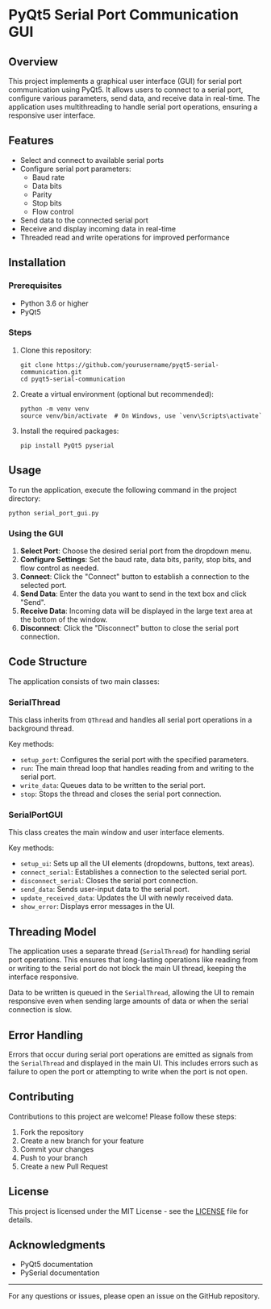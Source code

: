 # PyQt5 Serial Port Communication GUI

## Overview

This project implements a graphical user interface (GUI) for serial port communication using PyQt5. It allows users to connect to a serial port, configure various parameters, send data, and receive data in real-time. The application uses multithreading to handle serial port operations, ensuring a responsive user interface.

## Features

- Select and connect to available serial ports
- Configure serial port parameters:
  - Baud rate
  - Data bits
  - Parity
  - Stop bits
  - Flow control
- Send data to the connected serial port
- Receive and display incoming data in real-time
- Threaded read and write operations for improved performance

## Installation

### Prerequisites

- Python 3.6 or higher
- PyQt5

### Steps

1. Clone this repository:
   ```
   git clone https://github.com/yourusername/pyqt5-serial-communication.git
   cd pyqt5-serial-communication
   ```

2. Create a virtual environment (optional but recommended):
   ```
   python -m venv venv
   source venv/bin/activate  # On Windows, use `venv\Scripts\activate`
   ```

3. Install the required packages:
   ```
   pip install PyQt5 pyserial
   ```

## Usage

To run the application, execute the following command in the project directory:

```
python serial_port_gui.py
```

### Using the GUI

1. **Select Port**: Choose the desired serial port from the dropdown menu.
2. **Configure Settings**: Set the baud rate, data bits, parity, stop bits, and flow control as needed.
3. **Connect**: Click the "Connect" button to establish a connection to the selected port.
4. **Send Data**: Enter the data you want to send in the text box and click "Send".
5. **Receive Data**: Incoming data will be displayed in the large text area at the bottom of the window.
6. **Disconnect**: Click the "Disconnect" button to close the serial port connection.

## Code Structure

The application consists of two main classes:

### SerialThread

This class inherits from `QThread` and handles all serial port operations in a background thread.

Key methods:
- `setup_port`: Configures the serial port with the specified parameters.
- `run`: The main thread loop that handles reading from and writing to the serial port.
- `write_data`: Queues data to be written to the serial port.
- `stop`: Stops the thread and closes the serial port connection.

### SerialPortGUI

This class creates the main window and user interface elements.

Key methods:
- `setup_ui`: Sets up all the UI elements (dropdowns, buttons, text areas).
- `connect_serial`: Establishes a connection to the selected serial port.
- `disconnect_serial`: Closes the serial port connection.
- `send_data`: Sends user-input data to the serial port.
- `update_received_data`: Updates the UI with newly received data.
- `show_error`: Displays error messages in the UI.

## Threading Model

The application uses a separate thread (`SerialThread`) for handling serial port operations. This ensures that long-lasting operations like reading from or writing to the serial port do not block the main UI thread, keeping the interface responsive.

Data to be written is queued in the `SerialThread`, allowing the UI to remain responsive even when sending large amounts of data or when the serial connection is slow.

## Error Handling

Errors that occur during serial port operations are emitted as signals from the `SerialThread` and displayed in the main UI. This includes errors such as failure to open the port or attempting to write when the port is not open.

## Contributing

Contributions to this project are welcome! Please follow these steps:

1. Fork the repository
2. Create a new branch for your feature
3. Commit your changes
4. Push to your branch
5. Create a new Pull Request

## License

This project is licensed under the MIT License - see the [LICENSE](LICENSE) file for details.

## Acknowledgments

- PyQt5 documentation
- PySerial documentation

---

For any questions or issues, please open an issue on the GitHub repository.
